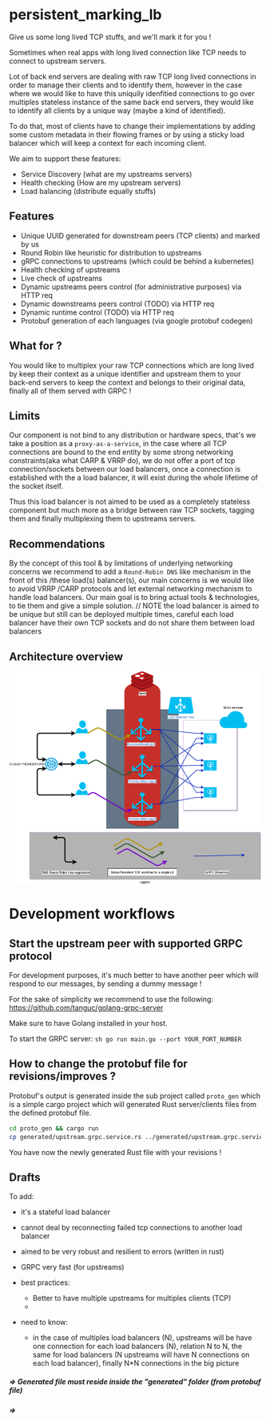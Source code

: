# persistent_marking_lb
Give us some long lived TCP stuffs, and we'll mark it for you !

Sometimes when real apps with long lived connection like TCP needs to connect
 to upstream servers.
 
Lot of back end servers are dealing with raw TCP long lived connections in
order to manage their clients and to identify them, however in the case
where we would like to have this uniquily idenfitied connections to go over
multiples stateless instance of the same back end servers, they would like
to identify all clients by a unique way (maybe a kind of identified).
    
To do that, most of clients have to change their implementations by adding
some custom metadata in their flowing frames or by using a sticky load
balancer which will keep a context for each incoming client.

We aim to support these features:

- Service Discovery (what are my upstreams servers)
- Health checking (How are my upstream servers)
- Load balancing (distribute equally stuffs)

## Features
- Unique UUID generated for downstream peers (TCP clients) and marked by us
- Round Robin like heuristic for distribution to upstreams
- gRPC connections to upstreams (which could be behind a kubernetes)
- Health checking of upstreams
- Live check of upstreams
- Dynamic upstreams peers control (for administrative purposes) via HTTP req
- Dynamic downstreams peers control (TODO) via HTTP req
- Dynamic runtime control (TODO) via HTTP req
- Protobuf generation of each languages (via google protobuf codegen)

## What for ?

You would like to multiplex your raw TCP connections which are long lived by
keep their context as a unique identifier and upstream them to your back-end
servers to keep the context and belongs to their original data, finally
all of them served with GRPC ! 


## Limits

Our component is not bind to any distribution or hardware specs, that's we take a
position as a `proxy-as-a-service`, in the case where all TCP connections are bound
to the end entity by some strong networking constraints(aka what CARP
& VRRP do), we do not offer a port of tcp connection/sockets between our load
balancers, once a connection is established with the a load balancer, it
will exist during the whole lifetime of the socket itself. 

Thus this load balancer is not aimed to be used as a completely stateless
component but much more as a bridge between raw TCP sockets,
tagging them and finally multiplexing them to upstreams servers.

## Recommendations

By the concept of this tool & by limitations of underlying networking concerns
we recommend to add a `Round-Robin DNS` like mechanism in the front of this
/these load(s) balancer(s), our main concerns is we would like to avoid VRRP
/CARP protocols and let external networking mechanism to handle load balancers.
Our main goal is to bring actual tools & technologies, to tie them and give a
simple solution. // NOTE the load balancer is aimed to be unique but still can be deployed multiple times, careful each load balancer have their own TCP sockets and do not share them between load balancers   
 
 ## Architecture overview
 
 ![Architecture overview](./PersistentMarkingLB_architecture_overview.png)
 

# **Development workflows**

## Start the upstream peer with supported GRPC protocol

For development purposes, it's much better to have another peer which will respond
to our messages, by sending a dummy message !

For the sake of simplicity we recommend to use the following:
https://github.com/tanguc/golang-grpc-server

Make sure to have Golang installed in your host.

To start the GRPC server:
``sh
go run main.go --port YOUR_PORT_NUMBER 
``

## How to change the protobuf file for revisions/improves ?

Protobuf's output is generated inside the sub project called `proto_gen` which is a simple cargo project which will generated Rust server/clients files from the defined protobuf file.

```bash
cd proto_gen && cargo run
cp generated/upstream.grpc.service.rs ../generated/upstream.grpc.service.rs
```

You have now the newly generated Rust file with your revisions !

## Drafts

To add:

- it's a stateful load balancer
- cannot deal by reconnecting failed tcp connections to another load balancer
- aimed to be very robust and resilient to errors (written in rust)
- GRPC very fast (for upstreams)
- best practices:
  - Better to have multiple upstreams for multiples clients (TCP)
  - 

- need to know:
  - in the case of multiples load balancers (N), upstreams will be have one connection for each load balancers (N), relation N to N, the same for load balancers (N upstreams will have N connections on each load balancer), finally N*N connections in the big picture




##### => Generated file must reside inside the "generated" folder (from protobuf file)
##### =>  
